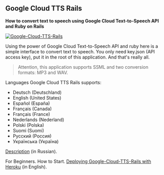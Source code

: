 ## Google Cloud TTS Rails

**How to convert text to speech using Google Cloud Text-to-Speech API and Ruby on Rails**

[![Google-Cloud-TTS-Rails](https://img.youtube.com/vi/Sn03pZKmyMo/0.jpg)](https://www.youtube.com/watch?v=Sn03pZKmyMo "Google-Cloud-TTS-Rails")

Using the power of Google Cloud Text-to-Speech API and ruby here is a simple interface to convert text to speech.
You only need key.json (API access key), put it in the root of this application. And that's really all.

> Attention, this application supports SSML and two conversion formats: MP3 and WAV.

Languages Google Cloud TTS Rails supports:
- Deutsch (Deutschland)
- English (United States)
- Español (España)
- Français (Canada)
- Français (France)
- Nederlands (Nederland)
- Polski (Polska)
- Suomi (Suomi)
- Русский (Россия)
- Українська (Україна)

[Description](https://masterpro.ws/how-to-convert-text-to-speech-using-google-cloud-text-to-speech-api-and-ruby) (in Russian).

For Beginners. How to Start. [Deploying Google-Cloud-TTS-Rails with Heroku](https://masterpro.ws/deploying-google-cloud-tts-rails-with-heroku) (in English).

